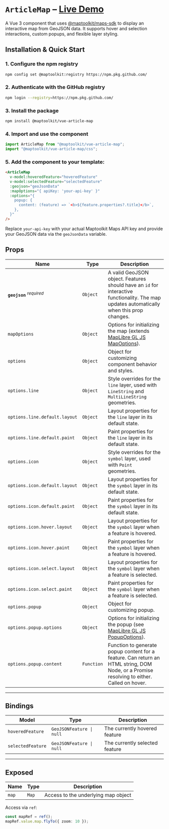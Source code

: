 # `ArticleMap` – **[Live Demo](https://maptoolkit.github.io/vue-article-map/)**

A Vue 3 component that uses [@maptoolkit/maps-sdk](https://github.com/maptoolkit/maptoolkit-js/pkgs/npm/maps-sdk) to display an interactive map from GeoJSON data. It supports hover and selection interactions, custom popups, and flexible layer styling.

## Installation & Quick Start

### 1. Configure the npm registry

```bash
npm config set @maptoolkit:registry https://npm.pkg.github.com/
```

### 2. Authenticate with the GitHub registry

```bash
npm login --registry=https://npm.pkg.github.com/
```

### 3. Install the package

```bash
npm install @maptoolkit/vue-article-map
```

### 4. Import and use the component

```typescript
import ArticleMap from "@maptoolkit/vue-article-map";
import "@maptoolkit/vue-article-map/css";
```

### 5. Add the component to your template:

```html
<ArticleMap
  v-model:hoveredFeature="hoveredFeature"
  v-model:selectedFeature="selectedFeature"
  :geojson="geoJsonData"
  :mapOptions="{ apiKey: 'your-api-key' }"
  :options="{
    popup: {
      content: (feature) => `<b>${feature.properties?.title}</b>`,
    },
  }"
/>
```

Replace `your-api-key` with your actual Maptoolkit Maps API key and provide your GeoJSON data via the `geoJsonData` variable.

## Props

| Name                                | Type       | Description                                                                                                                                      |
| ----------------------------------- | ---------- | ------------------------------------------------------------------------------------------------------------------------------------------------ |
| **`geojson`** <sup>_required_</sup> | `Object`   | A valid GeoJSON object. Features should have an `id` for interactive functionality. The map updates automatically when this prop changes.        |
| `mapOptions`                        | `Object`   | Options for initializing the map (extends [MapLibre GL JS MapOptions](https://maplibre.org/maplibre-gl-js/docs/API/type-aliases/MapOptions/)).   |
| `options`                           | `Object`   | Object for customizing component behavior and styles.                                                                                            |
| `options.line`                      | `Object`   | Style overrides for the `line` layer, used with `LineString` and `MultiLineString` geometries.                                                   |
| `options.line.default.layout`       | `Object`   | Layout properties for the `line` layer in its default state.                                                                                     |
| `options.line.default.paint`        | `Object`   | Paint properties for the `line` layer in its default state.                                                                                      |
| `options.icon`                      | `Object`   | Style overrides for the `symbol` layer, used with `Point` geometries.                                                                            |
| `options.icon.default.layout`       | `Object`   | Layout properties for the `symbol` layer in its default state.                                                                                   |
| `options.icon.default.paint`        | `Object`   | Paint properties for the `symbol` layer in its default state.                                                                                    |
| `options.icon.hover.layout`         | `Object`   | Layout properties for the `symbol` layer when a feature is hovered.                                                                              |
| `options.icon.hover.paint`          | `Object`   | Paint properties for the `symbol` layer when a feature is hovered.                                                                               |
| `options.icon.select.layout`        | `Object`   | Layout properties for the `symbol` layer when a feature is selected.                                                                             |
| `options.icon.select.paint`         | `Object`   | Paint properties for the `symbol` layer when a feature is selected.                                                                              |
| `options.popup`                     | `Object`   | Object for customizing popup.                                                                                                                    |
| `options.popup.options`             | `Object`   | Options for initializing the popup (see [MapLibre GL JS PopupOptions](https://maplibre.org/maplibre-gl-js/docs/API/type-aliases/PopupOptions/)). |
| `options.popup.content`             | `Function` | Function to generate popup content for a feature. Can return an HTML string, DOM Node, or a Promise resolving to either. Called on hover.        |

---

## Bindings

| Model             | Type                     | Description                    |
| ----------------- | ------------------------ | ------------------------------ |
| `hoveredFeature`  | `GeoJSONFeature \| null` | The currently hovered feature  |
| `selectedFeature` | `GeoJSONFeature \| null` | The currently selected feature |

---

## Exposed

| Name  | Type  | Description                         |
| ----- | ----- | ----------------------------------- |
| `map` | `Map` | Access to the underlying map object |

Access via `ref`:

```typescript
const mapRef = ref();
mapRef.value.map.flyTo({ zoom: 10 });
```
